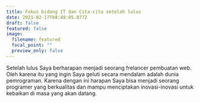 ```yaml
---
title: Fokus bidang IT dan Cita-cita setelah lulus
date: 2021-02-17T08:49:05.877Z
draft: false
featured: false
image:
  filename: featured
  focal_point: ""
  preview_only: false
---
```

Setelah lulus Saya berharapan menjadi seorang frelancer pembuatan web. Oleh karena itu yang ingin Saya geluti secara mendalam adalah dunia pemrograman. Karena dengan ini harapan Saya bisa menjadi seorang programer yang berkualitas dan mampu menciptakan inovasi-inovasi untuk kebaikan di masa yang akan datang.